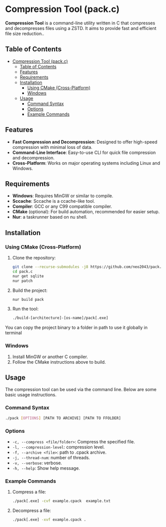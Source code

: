 # Compression Tool (pack.c)

**Compression Tool** is a command-line utility written in C that compresses and decompresses files using a ZSTD. It aims to provide fast and efficient file size reduction..

## Table of Contents

- [Compression Tool (pack.c)](#compression-tool-packc)
  - [Table of Contents](#table-of-contents)
  - [Features](#features)
  - [Requirements](#requirements)
  - [Installation](#installation)
    - [Using CMake (Cross-Platform)](#using-cmake-cross-platform)
    - [Windows](#windows)
  - [Usage](#usage)
    - [Command Syntax](#command-syntax)
    - [Options](#options)
    - [Example Commands](#example-commands)

## Features

- **Fast Compression and Decompression**: Designed to offer high-speed compression with minimal loss of data.
- **Command-Line Interface**: Easy-to-use CLI for quick file compression and decompression.
- **Cross-Platform**: Works on major operating systems including Linux and Windows.

## Requirements

- **Windows**: Requires MinGW or similar to compile.
- **Sccache**: Sccache is a ccache-like tool.
- **Compiler**: GCC or any C99 compatible compiler.
- **CMake** (optional): For build automation, recommended for easier setup.
- **Nur**: a taskrunner based on nu shell.

## Installation

### Using CMake (Cross-Platform)

1. Clone the repository:
   ```bash
   git clone --recurse-submodules -j8 https://github.com/neo2043/pack.c.git
   cd pack.c
   nur get sqlite
   nur patch
   ```

2. Build the project:
   ```bash
   nur build pack
   ```

3. Run the tool:
   ```bash
   ./build-[architecture]-[os-name]/pack[.exe]
   ```

You can copy the project binary to a folder in path to use it globally in terminal

### Windows

1. Install MinGW or another C compiler.
2. Follow the CMake instructions above to build.

## Usage

The compression tool can be used via the command line. Below are some basic usage instructions.

### Command Syntax

```bash
./pack [OPTIONS] [PATH TO ARCHIVE] [PATH TO FFOLDER]
```

### Options

- `-c, --compress <file/folder>`: Compress the specified file.
- `-l, --compression-level`: compression level.
- `-f, --archive <file>`: path to .cpack archive.
- `-j, --thread-num`: number of threads.
- `-v, --verbose`: verbose.
- `-h, --help`: Show help message.

### Example Commands

1. Compress a file:
   ```bash
   ./pack[.exe] -cvf example.cpack  example.txt
   ```

2. Decompress a file:
   ```bash
   ./pack[.exe] -xvf example.cpack .
   ```